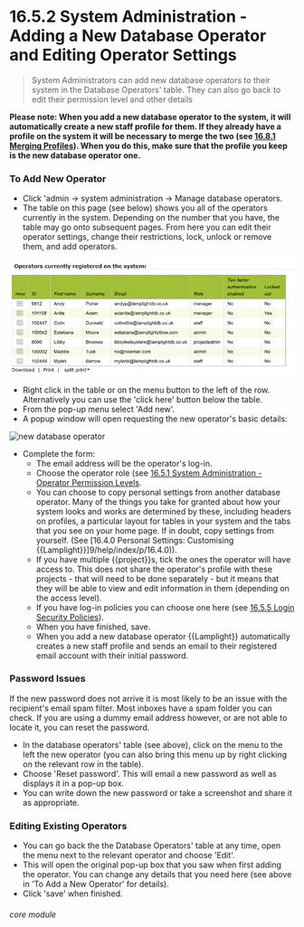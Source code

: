 # 16.5.2 System Administration - Adding a New Database Operator and Editing Operator Settings


> System Administrators can add new database operators to their system in the Database Operators' table. They can also go back to edit their permission level and other details

**Please note: When you add a new database operator to the system, it will automatically create a new staff profile for them. If they already have a profile on the system it will be necessary to merge the two (see [16.8.1 Merging Profiles](/help/index/p/16.8.1)). When you do this, make sure that the profile you keep is the new database operator one.**

### To Add New Operator

- Click 'admin -> system administration -> Manage database operators.
- The table on this page (see below) shows you all of the operators currently in the system. Depending on the number that you have, the table may go onto subsequent pages. From here you can edit their operator settings, change their restrictions, lock, unlock or remove them, and add operators.

![Database Operators Table](16.5.2a.png)

- Right click in the table or on the menu button to the left of the row. Alternatively you can use the 'click here' button below the table.
- From the pop-up menu select 'Add new'. 
- A popup window will open requesting the new operator's basic details:

![new database operator](150a.png)

- Complete the form:
   - The email address will be the operator's log-in.
   - Choose the operator role (see [16.5.1 System Administration - Operator Permission Levels](/help/index/p/16.5.1).
   - You can choose to copy personal settings from another database operator. Many of the things you take for granted about how your system looks and works are determined by these, including headers on profiles, a particular layout for tables in your system and the tabs that you see on your home page. If in doubt, copy settings from yourself. (See [16.4.0 Personal Settings: Customising {{Lamplight}}]9/help/index/p/16.4.0)).
   - If you have multiple {{project}}s, tick the ones the operator will have access to. This does not share the operator's profile with these projects - that will need to be done separately - but it means that they will be able to view and edit information in them (depending on the access level). 
   - If you have log-in policies you can choose one here (see [16.5.5 Login Security Policies](/help/index/p/16.5.5)).
   - When you have finished, save.
   - When you add a new database operator {{Lamplight}} automatically creates a new staff profile and sends an email to their registered email account with their initial password.

### Password Issues

If the new password does not arrive it is most likely to be an issue with the recipient's email spam filter. Most inboxes have a spam folder you can check. If you are using a dummy email address however, or are not able to locate it, you can reset the password.  

- In the database operators' table (see above), click on the menu to the left the new operator (you can also bring this menu up by right clicking on the relevant row in the table). 
- Choose 'Reset password'. This will email a new password as well as displays it in a pop-up box. 
- You can write down the new password or take a screenshot and share it as appropriate.

### Editing Existing Operators

- You can go back the the Database Operators' table at any time, open the menu next to the relevant operator and choose 'Edit'.  
- This will open the original pop-up box that you saw when first adding the operator. You can change any details that you need here (see above in 'To Add a New Operator' for details). 
- Click 'save' when finished. 


###### core module

